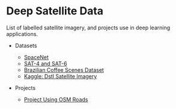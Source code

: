 # Deep Satellite Data 

List of labelled satellite imagery, and projects use in deep learning applications.

- Datasets
    - [SpaceNet](https://aws.amazon.com/public-datasets/spacenet/)
    - [SAT-4 and SAT-6](http://csc.lsu.edu/~saikat/deepsat/)
    - [Brazilian Coffee Scenes Dataset](http://www.patreo.dcc.ufmg.br/downloads/brazilian-coffee-dataset/)
    - [Kaggle: Dstl Satellite Imagery](https://www.kaggle.com/c/dstl-satellite-imagery-feature-detection/data])

- Projects
    - [Project Using OSM Roads](https://github.com/trailbehind/DeepOSM)